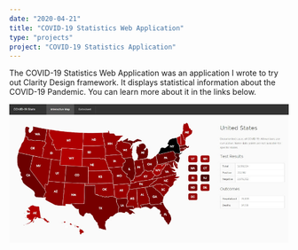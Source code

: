```yaml
---
date: "2020-04-21"
title: "COVID-19 Statistics Web Application"
type: "projects"
project: "COVID-19 Statistics Application"
---
```


The COVID-19 Statistics Web Application was an application I wrote to try out Clarity Design framework. It displays statistical information about the COVID-19 Pandemic. You can learn more about it in the links below.

![COVID-19 Statistics Web Application](./images/covid-19-stats.jpg)
